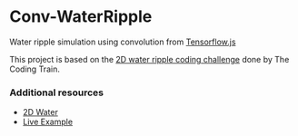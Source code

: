 # Conv-WaterRipple
Water ripple simulation using convolution from [Tensorflow.js](https://js.tensorflow.org/)

This project is based on the [2D water ripple coding challenge](http://thecodingtrain.com/CodingChallenges/102-2d-water-ripple.html) done by The Coding Train.

### Additional resources
* [2D Water](https://web.archive.org/web/20160418004149/http://freespace.virgin.net/hugo.elias/graphics/x_water.htm)
* [Live Example](https://madlemon.github.io/Conv-WaterRipple/)


